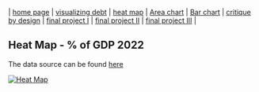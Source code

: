| [home page](https://varshithams.github.io/portfolio/) | [visualizing debt](visualizing-government-debt) | [heat map](heat-map) | [Area chart](area-chart) | [Bar chart](bar-chart) | [critique by design](critique-by-design) | [final project I](final-project-part-one) | [final project II](final-project-part-two) | [final project III](final-project-part-three) |

## Heat Map - % of GDP 2022

The data source can be found [here](https://data.oecd.org/gga/general-government-debt.htm)

<div class='tableauPlaceholder' id='viz1706576868555' style='position: relative'><noscript><a href='#'><img alt='Heat Map ' src='https:&#47;&#47;public.tableau.com&#47;static&#47;images&#47;He&#47;HeatMap_17065768611720&#47;Areachart&#47;1_rss.png' style='border: none' /></a></noscript><object class='tableauViz'  style='display:none;'><param name='host_url' value='https%3A%2F%2Fpublic.tableau.com%2F' /> <param name='embed_code_version' value='3' /> <param name='site_root' value='' /><param name='name' value='HeatMap_17065768611720&#47;Areachart' /><param name='tabs' value='no' /><param name='toolbar' value='yes' /><param name='static_image' value='https:&#47;&#47;public.tableau.com&#47;static&#47;images&#47;He&#47;HeatMap_17065768611720&#47;Areachart&#47;1.png' /> <param name='animate_transition' value='yes' /><param name='display_static_image' value='yes' /><param name='display_spinner' value='yes' /><param name='display_overlay' value='yes' /><param name='display_count' value='yes' /><param name='language' value='en-GB' /><param name='filter' value='publish=yes' /></object></div> 
<script type='text/javascript'> 
  var divElement = document.getElementById('viz1706576868555');  
  var vizElement = divElement.getElementsByTagName('object')[0];   
  vizElement.style.width='100%';vizElement.style.height=(divElement.offsetWidth*0.75)+'px';   
  var scriptElement = document.createElement('script');             
  scriptElement.src = 'https://public.tableau.com/javascripts/api/viz_v1.js'; 
  vizElement.parentNode.insertBefore(scriptElement, vizElement);      
</script>
